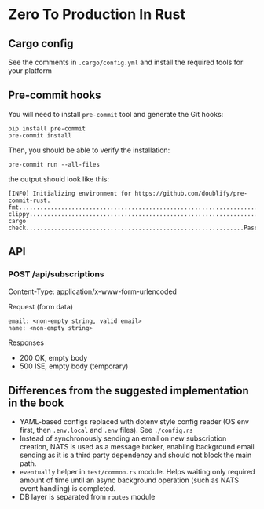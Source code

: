 # Zero To Production In Rust

## Cargo config

See the comments in `.cargo/config.yml` and install the required tools for your platform

## Pre-commit hooks

You will need to install `pre-commit` tool and generate the Git hooks:

```
pip install pre-commit
pre-commit install
```

Then, you should be able to verify the installation:

```
pre-commit run --all-files 
```

the output should look like this:

```
[INFO] Initializing environment for https://github.com/doublify/pre-commit-rust.
fmt......................................................................Passed
clippy...................................................................Passed
cargo check..............................................................Passed
```

## API

### POST /api/subscriptions

Content-Type: application/x-www-form-urlencoded
 
Request (form data)

```
email: <non-empty string, valid email>
name: <non-empty string>
```

Responses

* 200 OK, empty body
* 500 ISE, empty body (temporary)


## Differences from the suggested implementation in the book

* YAML-based configs replaced with dotenv style config reader 
(OS env first, then `.env.local` and `.env` files). See `./config.rs`
* Instead of synchronously sending an email on new subscription creation, 
NATS is used as a message broker, enabling background email sending 
as it is a third party dependency and should not block the main path.
* `eventually` helper in `test/common.rs` module. 
Helps waiting only required amount of time until an async background operation 
(such as NATS event handling) is completed.
* DB layer is separated from `routes` module